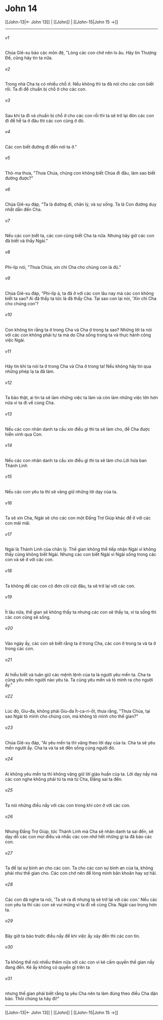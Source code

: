 # John 14

[[John-13|← John 13]] | [[John]] | [[John-15|John 15 →]]
***



###### v1 
Chúa Giê-xu bảo các môn đệ, "Lòng các con chớ nên lo âu. Hãy tin Thượng Đế, cũng hãy tin ta nữa. 

###### v2 
Trong nhà Cha ta có nhiều chỗ ở. Nếu không thì ta đã nói cho các con biết rồi. Ta đi để chuẩn bị chỗ ở cho các con. 

###### v3 
Sau khi ta đi và chuẩn bị chỗ ở cho các con rồi thì ta sẽ trở lại đón các con đi để hễ ta ở đâu thì các con cũng ở đó. 

###### v4 
Các con biết đường đi đến nơi ta ở." 

###### v5 
Thô-ma thưa, "Thưa Chúa, chúng con không biết Chúa đi đâu, làm sao biết đường được?" 

###### v6 
Chúa Giê-xu đáp, "Ta là đường đi, chân lý, và sự sống. Ta là Con đường duy nhất dẫn đến Cha. 

###### v7 
Nếu các con biết ta, các con cũng biết Cha ta nữa. Nhưng bây giờ các con đã biết và thấy Ngài." 

###### v8 
Phi-líp nói, "Thưa Chúa, xin chỉ Cha cho chúng con là đủ." 

###### v9 
Chúa Giê-xu đáp, "Phi-líp à, ta đã ở với các con lâu nay mà các con không biết ta sao? Ai đã thấy ta tức là đã thấy Cha. Tại sao con lại nói, 'Xin chỉ Cha cho chúng con'? 

###### v10 
Con không tin rằng ta ở trong Cha và Cha ở trong ta sao? Những lời ta nói với các con không phải tự ta mà do Cha sống trong ta và thực hành công việc Ngài. 

###### v11 
Hãy tin khi ta nói ta ở trong Cha và Cha ở trong ta! Nếu không hãy tin qua những phép lạ ta đã làm. 

###### v12 
Ta bảo thật, ai tin ta sẽ làm những việc ta làm và còn làm những việc lớn hơn nữa vì ta đi về cùng Cha. 

###### v13 
Nếu các con nhân danh ta cầu xin điều gì thì ta sẽ làm cho, để Cha được hiển vinh qua Con. 

###### v14 
Nếu các con nhân danh ta cầu xin điều gì thì ta sẽ làm cho.Lời hứa ban Thánh Linh 

###### v15 
Nếu các con yêu ta thì sẽ vâng giữ những lời dạy của ta. 

###### v16 
Ta sẽ xin Cha, Ngài sẽ cho các con một Đấng Trợ Giúp khác để ở với các con mãi mãi. 

###### v17 
Ngài là Thánh Linh của chân lý. Thế gian không thể tiếp nhận Ngài vì không thấy cũng không biết Ngài. Nhưng các con biết Ngài vì Ngài sống trong các con và sẽ ở với các con. 

###### v18 
Ta không để các con cô đơn côi cút đâu, ta sẽ trở lại với các con. 

###### v19 
Ít lâu nữa, thế gian sẽ không thấy ta nhưng các con sẽ thấy ta, vì ta sống thì các con cũng sẽ sống. 

###### v20 
Vào ngày ấy, các con sẽ biết rằng ta ở trong Cha, các con ở trong ta và ta ở trong các con. 

###### v21 
Ai hiểu biết và tuân giữ các mệnh lệnh của ta là người yêu mến ta. Cha ta cũng yêu mến người nào yêu ta. Ta cũng yêu mến và tỏ mình ra cho người ấy." 

###### v22 
Lúc đó, Giu-đa, không phải Giu-đa Ít-ca-ri-ốt, thưa rằng, "Thưa Chúa, tại sao Ngài tỏ mình cho chúng con, mà không tỏ mình cho thế gian?" 

###### v23 
Chúa Giê-xu đáp, "Ai yêu mến ta thì vâng theo lời dạy của ta. Cha ta sẽ yêu mến người ấy. Cha ta và ta sẽ đến sống cùng người đó. 

###### v24 
Ai không yêu mến ta thì không vâng giữ lời giáo huấn của ta. Lời dạy nầy mà các con nghe không phải từ ta mà từ Cha, Đấng sai ta đến. 

###### v25 
Ta nói những điều nầy với các con trong khi còn ở với các con. 

###### v26 
Nhưng Đấng Trợ Giúp, tức Thánh Linh mà Cha sẽ nhân danh ta sai đến, sẽ dạy dỗ các con mọi điều và nhắc các con nhớ hết những gì ta đã bảo các con. 

###### v27 
Ta để lại sự bình an cho các con. Ta cho các con sự bình an của ta, không phải như thế gian cho. Các con chớ nên để lòng mình băn khoăn hay sợ hãi. 

###### v28 
Các con đã nghe ta nói, 'Ta sẽ ra đi nhưng ta sẽ trở lại với các con.' Nếu các con yêu ta thì các con sẽ vui mừng vì ta đi về cùng Cha. Ngài cao trọng hơn ta. 

###### v29 
Bây giờ ta bảo trước điều nầy để khi việc ấy xảy đến thì các con tin. 

###### v30 
Ta không thể nói nhiều thêm nữa với các con vì kẻ cầm quyền thế gian nầy đang đến. Kẻ ấy không có quyền gì trên ta 

###### v31 
nhưng thế gian phải biết rằng ta yêu Cha nên ta làm đúng theo điều Cha dặn bảo. Thôi chúng ta hãy đi!"

***
[[John-13|← John 13]] | [[John]] | [[John-15|John 15 →]]
